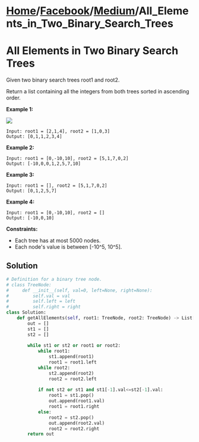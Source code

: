# [Home](./../..)/[Facebook](./..)/[Medium](./)/All_Elements_in_Two_Binary_Search_Trees
<h1>All Elements in Two Binary Search Trees</h1>

<p>
Given two binary search trees root1 and root2.
</p>
<p>
Return a list containing all the integers from both trees sorted in ascending order.
</p>

<b>Example 1:</b>

<img src="https://assets.leetcode.com/uploads/2019/12/18/q2-e1.png">

    Input: root1 = [2,1,4], root2 = [1,0,3]
    Output: [0,1,1,2,3,4]
    
<b>Example 2:</b>

    Input: root1 = [0,-10,10], root2 = [5,1,7,0,2]
    Output: [-10,0,0,1,2,5,7,10]

<b>Example 3:</b>

    Input: root1 = [], root2 = [5,1,7,0,2]
    Output: [0,1,2,5,7]

<b>Example 4:</b>

    Input: root1 = [0,-10,10], root2 = []
    Output: [-10,0,10]

<b>Constraints:</b>

- Each tree has at most 5000 nodes.
- Each node's value is between [-10^5, 10^5].

<h2>Solution</h2>

```python
# Definition for a binary tree node.
# class TreeNode:
#     def __init__(self, val=0, left=None, right=None):
#         self.val = val
#         self.left = left
#         self.right = right
class Solution:
    def getAllElements(self, root1: TreeNode, root2: TreeNode) -> List[int]:
        out = []
        st1 = []
        st2 = []
        
        while st1 or st2 or root1 or root2:
            while root1:
                st1.append(root1)
                root1 = root1.left
            while root2:
                st2.append(root2)
                root2 = root2.left
            
            if not st2 or st1 and st1[-1].val<=st2[-1].val:
                root1 = st1.pop()
                out.append(root1.val)
                root1 = root1.right
            else:
                root2 = st2.pop()
                out.append(root2.val)
                root2 = root2.right
        return out
```
